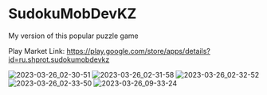 # SudokuMobDevKZ
My version of this popular puzzle game

Play Market Link: https://play.google.com/store/apps/details?id=ru.shprot.sudokumobdevkz


![2023-03-26_02-30-51](https://github.com/shprotx/SudokuMobDevKZ/assets/59147207/7c13a287-c07f-4731-89fd-540542b035e3)
![2023-03-26_02-31-58](https://github.com/shprotx/SudokuMobDevKZ/assets/59147207/8c3c9767-4966-4120-95ec-a6194357f089)
![2023-03-26_02-32-52](https://github.com/shprotx/SudokuMobDevKZ/assets/59147207/68125061-7645-4229-b02c-9243fd60c650)
![2023-03-26_02-33-50](https://github.com/shprotx/SudokuMobDevKZ/assets/59147207/f6ff9477-8e3a-43dc-80d9-51cbc3f7306a)
![2023-03-26_09-33-24](https://github.com/shprotx/SudokuMobDevKZ/assets/59147207/85d1424e-beea-4ea5-8292-8719577e1a72)
